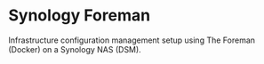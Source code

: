 # Synology Foreman

Infrastructure configuration management setup using The Foreman (Docker) on a Synology NAS (DSM).